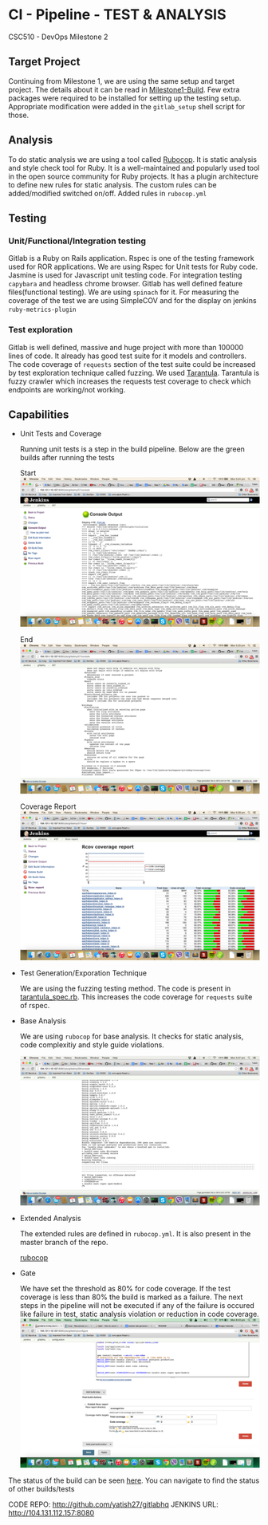 # CI - Pipeline - TEST & ANALYSIS

CSC510 - DevOps Milestone 2 

## Target Project
Continuing from Milestone 1, we are using the same setup and target project. The details about it can be read in [Milestone1-Build](./docs/build.md). 
Few extra packages were required to be installed for setting up the testing setup. Appropriate modification were added in the `gitlab_setup` shell script for those.

## Analysis
To do static analysis we are using a tool called [Rubocop](https://github.com/bbatsov/rubocop). It is static analysis and style check tool for Ruby. It is a well-maintained and popularly used tool in the open source community for Ruby projects. It has a plugin architecture to define new rules for static analysis. The custom rules can be added/modified switched on/off.
Added rules in `rubocop.yml` 


## Testing

### Unit/Functional/Integration testing 
Gitlab is a Ruby on Rails application. Rspec is one of the testing framework used for ROR applications. We are using Rspec for Unit tests for Ruby code. Jasmine is used for Javascript unit testing code. 
For integration testing `capybara` and headless chrome browser. 
Gitlab has well defined feature files(functional testing). We are using `spinach` for it.
For measuring the coverage of the test we are using SimpleCOV and for the display on jenkins `ruby-metrics-plugin`

### Test exploration
Gitlab is well defined, massive and huge project with more than 100000 lines of code. It already has good test suite for it models and controllers.
The code coverage of `requests` section of the test suite could be increased by test exploration technique called fuzzing.
We used [Tarantula](https://github.com/relevance/tarantula). Tarantula is fuzzy crawler which increases the requests test coverage to check which endpoints are working/not working.


## Capabilities

* Unit Tests and Coverage

    Running unit tests is a step in the build pipeline.  Below are the green builds after running the tests

    Start
    ![Start](imgs/green_test_1.png)

    End
    ![End](imgs/green_test_2.png)

    Coverage Report
    ![coverage](imgs/coverage_report.png)

* Test Generation/Exporation Technique
    
    We are using the fuzzing testing method. The code is present in 
    [tarantula_spec.rb](scripts/tarantula_spec.rb). This increases the code coverage for `requests` suite of rspec.

* Base Analysis

    We are using `rubocop`  for base analysis. It checks for static analysis, code complexitiy and style guide violations. 

    ![Base Analysis](imgs/static_analysis.png)

* Extended Analysis
    
    The extended rules are defined in `rubocop.yml`. It is also present in the master branch of the repo.
    
    [rubocop](scripts/rubocop.yml)    

* Gate
    
    We have set the threshold as 80% for code coverage. If the test coverage is less than 80% the build is marked as a failure. The next steps in the pipeline will not be executed if any of the failure is occured like failure in test, static analysis violation or reduction in code coverage.
    ![Base Analysis](imgs/threshold.png)

The status of the build can be seen [here](http://104.131.112.157:8080/job/gitlabhq/66/console). You can navigate to find the status of other builds/tests

CODE REPO: http://github.com/yatish27/gitlabhq
JENKINS URL: http://104.131.112.157:8080    





